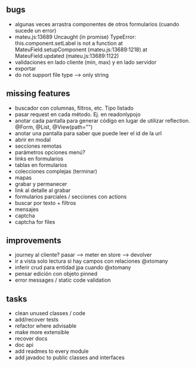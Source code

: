 ## bugs
- algunas veces arrastra componentes de otros formularios (cuando sucede un error)
- mateu.js:13689 Uncaught (in promise) TypeError: this.component.setLabel is not a function
  at MateuField.setupComponent (mateu.js:13689:1218)
  at MateuField.updated (mateu.js:13689:1122)
- validaciones en lado cliente (min, max) y en lado servidor
- exportar
- do not support file type --> only string
## missing features
- buscador con columnas, filtros, etc. Tipo listado
- pasar request en cada método. Ej. en readonlypojo
- anotar cada pantalla para generar código en lugar de utilizar reflection. @Form, @List, @View(path="")
- anotar una pantalla para saber que puede leer el id de la url
- abrir en modal
- secciones remotas
- parámetros opciones menú?
- links en formularios
- tablas en formularios
- colecciones complejas (terminar)
- mapas
- grabar y permanecer
- link al detalle al grabar
- formularios parciales / secciones con actions
- buscar por texto + filtros
- mensajes
- captcha
- captcha for files
## improvements
- journey al cliente? pasar --> meter en store --> devolver
- ir a vista solo lectura si hay campos con relaciones @xtomany
- inferir crud para entidad jpa cuando @xtomany
- pensar edición con objeto pinned
- error messages / static code validation
## tasks
- clean unused classes / code
- add/recover tests
- refactor where advisable
- make more extensible
- recover docs
- doc api
- add readmes to every module
- add javadoc to public classes and interfaces

